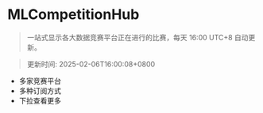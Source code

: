 # MLCompetitionHub

> 一站式显示各大数据竞赛平台正在进行的比赛，每天 16:00 UTC+8 自动更新。
  
> 更新时间: 2025-02-06T16:00:08+0800 

* 多家竞赛平台
* 多种订阅方式
* 下拉查看更多